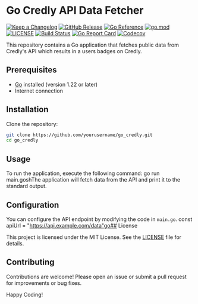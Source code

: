 # Go Credly API Data Fetcher

[![Keep a Changelog](https://img.shields.io/badge/changelog-Keep%20a%20Changelog-%23E05735)](CHANGELOG.md)
[![GitHub Release](https://img.shields.io/github/v/release/shanilhirani/go-credly)](https://github.com/shanilhirani/go-credly/releases)
[![Go Reference](https://pkg.go.dev/badge/github.com/shanilhirani/go-credly.svg)](https://pkg.go.dev/github.com/shanilhirani/go-credly)
[![go.mod](https://img.shields.io/github/go-mod/go-version/shanilhirani/go-credly)](go.mod)
[![LICENSE](https://img.shields.io/github/license/shanilhirani/go-credly)](LICENSE)
[![Build Status](https://img.shields.io/github/actions/workflow/status/shanilhirani/go-credly/build.yml?branch=main)](https://github.com/shanilhirani/go-credly/actions?query=workflow%3Abuild+branch%3Amain)
[![Go Report Card](https://goreportcard.com/badge/github.com/shanilhirani/go-credly)](https://goreportcard.com/report/github.com/shanilhirani/go-credly)
[![Codecov](https://codecov.io/gh/shanilhirani/go-credly/branch/main/graph/badge.svg)](https://codecov.io/gh/shanilhirani/go-credly)

This repository contains a Go application that fetches public data from Credly's API which results in a users badges on Credly.

## Prerequisites

- [Go](https://golang.org/dl/) installed (version 1.22 or later)
- Internet connection

## Installation

Clone the repository:

```sh
git clone https://github.com/yourusername/go_credly.git
cd go_credly
```

## Usage

To run the application, execute the following command:
go run main.goshThe application will fetch data from the API and print it to the standard output.

## Configuration

You can configure the API endpoint by modifying the code in `main.go`.
const apiUrl = "https://api.example.com/data"go## License

This project is licensed under the MIT License. See the [LICENSE](LICENSE) file for details.

## Contributing

Contributions are welcome! Please open an issue or submit a pull request for improvements or bug fixes.

Happy Coding!
